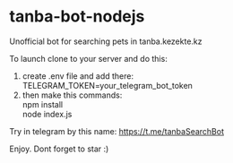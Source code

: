 # tanba-bot-nodejs
Unofficial bot for searching pets in tanba.kezekte.kz

To launch clone to your server and do this:
1) create .env file and add there:
TELEGRAM_TOKEN=your_telegram_bot_token
2) then make this commands: <br>
npm install<br>
node index.js

Try in telegram by this name: https://t.me/tanbaSearchBot

Enjoy. Dont forget to star :)